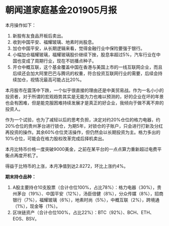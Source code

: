 # 朝闻道家庭基金201905月报

本月操作如下：

1. 新股有友食品开板后卖出。
2. 收到中国平安、福耀玻璃、地素时尚股息。
3. 加仓中国平安，从长期逻辑来看，觉得金融行业中保险要强于银行。
4. 小幅加仓福耀玻璃，福耀玻璃股价继续下挫，股息率超过5%，汽车行业在中国也变成了周期行业，现在不妨播点种子。
5. 开仓中概互联，这个基金覆盖中国在香港与美国上市的一线互联网企业，而且后续还会加大阿里巴巴与腾讯的权重，符合投资互联网行业的需要，后续会持续加仓，视情况最高可能占比20%。

本月股市在震荡中下跌，一个似乎很直接的理由还是中美贸易战。作为一名小小的投资者，对于所谓的宏观趋势其实是无能为力也难以预测的，好的企业在坏的年景也会有困难，但是能克服困难持续发展才是真正的好企业，我倾向于做不离不弃的投资人。

作为一个试验，也为了减轻以后的思考负担，决定对约20%仓位的格力电器，约20%仓位的贵州茅台进行锁仓，为期5年，对锁仓的子账户，只会进行打新及分红再投资的操作。其余60%仓位灵活操作，但仍然会以长期投资为主。格力多出的10%仓位，可能会在格力股权改革完成后择机卖出。

本月比特币价格一度突破9000美金，之前在某平台的一点点算力重新超过电费平衡点再度开机了。

得益于比特币的上涨，本月净值到达2.8272，环比上涨约4%。

**期末持仓品种：**

1. A股主要持仓10支股票（合计仓位100%，占比78%）：格力电器（30%），贵州茅台（19%）、中国平安（12%），汤臣倍健（8%），分众传媒（8%），招商银行（7%），福耀玻璃（6%），地素时尚（5%），中概互联（2%），跨境通（1%），现金等（1%）。
2. 区块链资产（合计仓位100%，占比22%）：BTC（92%）、BCH、ETH、EOS、BSV。


